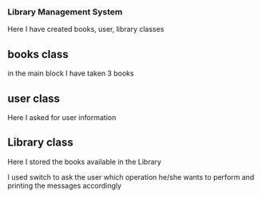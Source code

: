 ### Library Management System
Here I have created books, user, library classes
## books class
in the main block I have taken 3 books
## user class
Here I asked for user information
## Library class
Here I stored the books available in the Library

I used switch to ask the user which operation he/she wants to perform and printing the messages accordingly
